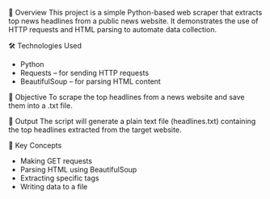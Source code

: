 📌 Overview
  This project is a simple Python-based web scraper that extracts top news headlines from a public news website. It demonstrates the use of HTTP requests and HTML parsing to automate data collection.

🛠️ Technologies Used
- Python
- Requests – for sending HTTP requests
- BeautifulSoup – for parsing HTML content

🎯 Objective
   To scrape the top headlines from a news website and save them into a .txt file.

📄 Output
   The script will generate a plain text file (headlines.txt) containing the top headlines extracted from the target website.

🧠 Key Concepts
- Making GET requests
- Parsing HTML using BeautifulSoup
- Extracting specific tags
- Writing data to a file
